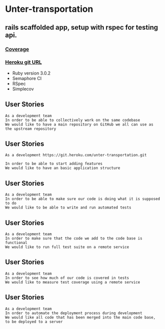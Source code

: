 # Unter-transportation
## rails scaffolded app, setup with rspec for testing api. 

### [Coverage](https://codeclimate.com/github/dorianbuck/unter_challenge)
### [Heroku git URL](https://git.heroku.com/unter-transportation.git)

* Ruby version 3.0.2
* Semaphore CI
* RSpec
* Simplecov



## User Stories
```
As a development team
In order to be able to collectively work on the same codebase
We would like to have a main repository on GitHub we all can use as the upstream repository

```

## User Stories
```
As a development https://git.heroku.com/unter-transportation.git

In order to be able to start adding features
We would like to have an basic application structure 

```

## User Stories
```
As a development team
In order to be able to make sure our code is doing what it is supposed to do
We would like to be able to write and run automated tests

```

## User Stories
```
As a development team
In order to make sure that the code we add to the code base is functional
We would like to run full test suite on a remote service

```

## User Stories
```
As a development team
In order to see how much of our code is covered in tests
We would like to measure test coverage using a remote service 

```

## User Stories
```
As a development team
In order to automate the deployment process during development
We would like all code that has been merged into the main code base, to be deployed to a server

```


